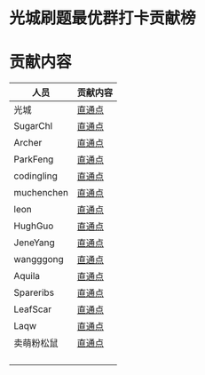 # 光城刷题最优群打卡贡献榜



# 贡献内容

| 人员       | 贡献内容                                                     |
| ---------- | ------------------------------------------------------------ |
| 光城       | [直通点](https://github.com/Light-City/learning-algorithm/tree/master/%E5%85%89%E5%9F%8E) |
| SugarChl   | [直通点](https://github.com/Light-City/learning-algorithm/tree/master/SugarChl) |
| Archer     | [直通点](https://github.com/Light-City/learning-algorithm/tree/master/Archer) |
| ParkFeng   | [直通点](https://github.com/Light-City/learning-algorithm/tree/master/ParkFeng) |
| codingling | [直通点](https://github.com/Light-City/learning-algorithm/tree/master/codingling) |
| muchenchen | [直通点](https://github.com/Light-City/learning-algorithm/tree/master/muchenchen) |
| leon       | [直通点](https://github.com/Light-City/learning-algorithm/tree/master/leon) |
| HughGuo    | [直通点](https://github.com/Light-City/learning-algorithm/tree/master/HughGuo) |
| JeneYang   | [直通点](https://github.com/Light-City/learning-algorithm/tree/master/JeneYang) |
| wangggong  | [直通点](https://github.com/Light-City/learning-algorithm/tree/master/wangggong) |
| Aquila     | [直通点](https://github.com/Light-City/learning-algorithm/tree/master/Aquila) |
| Spareribs  | [直通点](https://github.com/Light-City/learning-algorithm/tree/master/Spareribs) |
| LeafScar   | [直通点](https://github.com/Light-City/learning-algorithm/tree/master/LeafScar) |
| Laqw       | [直通点](https://github.com/Light-City/learning-algorithm/tree/master/Laqw) |
| 卖萌粉松鼠 | [直通点](https://github.com/Light-City/learning-algorithm/tree/master/卖萌粉松鼠) |
|            |                                                              |
|            |                                                              |
|            |                                                              |
|            |                                                              |

